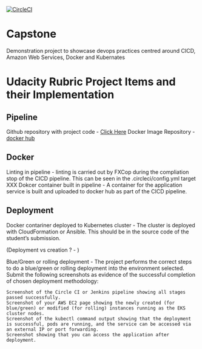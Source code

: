 [![CircleCI](https://dl.circleci.com/status-badge/img/gh/guid1111/Capstone/tree/master.svg?style=svg)](https://dl.circleci.com/status-badge/redirect/gh/guid1111/Capstone/tree/master)

# Capstone
Demonstration project to showcase devops practices centred around CICD, Amazon Web Services, Docker and Kubernates


# Udacity Rubric Project Items and their Implementation

## Pipeline
Github repository with project code - [Click Here](https://github.com/guid1111/Capstone)
Docker Image Repository - [docker hub](https://hub.docker.com/repository/docker/guid1111/)

## Docker
Linting in pipeline - linting is carried out by FXCop during the compliation stop of the CICD pipeline.  This can be seen in the .circleci/config.yml target XXX
Dokcer container built in pipeline - A container for the application service is built and uploaded to docker hub as part of the CICD pipeline.

## Deployment
Docker contariner deployed to Kubernetes cluster - The cluster is deployed with CloudFormation or Ansible. This should be in the source code of the student’s submission.

(Deployment vs creation ? - )



Blue/Green or rolling deployment - The project performs the correct steps to do a blue/green or rolling deployment into the environment selected. Submit the following screenshots as evidence of the successful completion of chosen deployment methodology:

    Screenshot of the Circle CI or Jenkins pipeline showing all stages passed successfully.
    Screenshot of your AWS EC2 page showing the newly created (for blue/green) or modified (for rolling) instances running as the EKS cluster nodes.
    Screenshot of the kubectl command output showing that the deployment is successful, pods are running, and the service can be accessed via an external IP or port forwarding.
    Screenshot showing that you can access the application after deployment.

